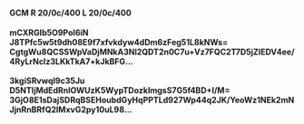 #### GCM R 20/0c/400 L 20/0c/400
**mCXRGIb5O9Pol6iN**<br/>**J8TPfc5w5t9dh08E9f7xfvkdyw4dDm6zFeg51L8kNWs=**<br/>**CgtgWu8QCSSWpVaDjMNkA3Nl2QDT2n0C7u+Vz7FQC2T7D5jZIEDV4ee/4RyLrNclz3LKkTkA7+kJkBFG...**<br/><br/>
**3kgiSRvwql9c35Ju**<br/>**D5NTljMdEdRnlOWUzK5WypTDozklmgsS7G5f4BD+I/M=**<br/>**3GjO8E1sDajSDRqBSEHoubdGyHqPPTLd927Wp44q2JK/YeoWz1NEk2mNJjnRnBRfQ2lMxvG2py10uL98...**